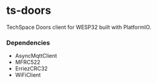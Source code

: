 ts-doors
===

TechSpace Doors client for WESP32 built with PlatformIO.

### Dependencies

* AsyncMqttClient 
* MFRC522
* ErriezCRC32
* WiFiClient
